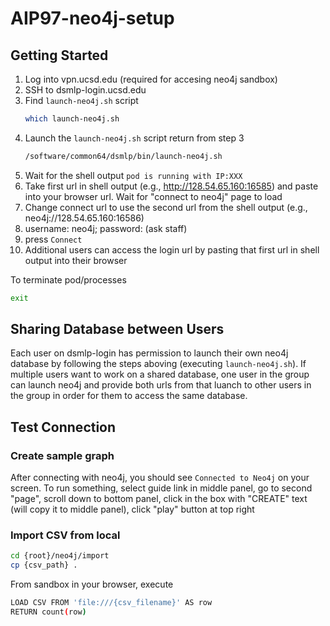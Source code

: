 # AIP97-neo4j-setup

<!-- ABOUT THE PROJECT -->

<!-- GETTING STARTED -->
## Getting Started
1. Log into vpn.ucsd.edu (required for accesing neo4j sandbox)<br/>
2. SSH to dsmlp-login.ucsd.edu
3. Find `launch-neo4j.sh` script
   ```sh
   which launch-neo4j.sh
   ```
4. Launch the `launch-neo4j.sh` script return from step 3
   ```sh
   /software/common64/dsmlp/bin/launch-neo4j.sh
   ```
5. Wait for the shell output ``` pod is running with IP:XXX ``` <br/>
6. Take first url in shell output (e.g., http://128.54.65.160:16585) and paste into your browser url. Wait for "connect to neo4j" page to load<br/>
7. Change connect url to use the second url from the shell output (e.g., neo4j://128.54.65.160:16586)<br/>
8. username: neo4j; password: (ask staff)<br/>
9. press ```Connect```<br/>
10. Additional users can access the login url by pasting that first url in shell output into their browser

To terminate pod/processes
```sh
exit
```

<!-- NOTES ON SHARING DB -->
## Sharing Database between Users
Each user on dsmlp-login has permission to launch their own neo4j database by following the steps aboving (executing `launch-neo4j.sh`).
If multiple users want to work on a shared database, one user in the group can launch neo4j and provide both urls from that luanch to other users in the group in order for them to access the same database.

<!-- USAGE EXAMPLES -->
## Test Connection
### Create sample graph
After connecting with neo4j, you should see ```Connected to Neo4j``` on your screen. To run something, select guide link in middle panel, go to second "page", scroll down to bottom panel, click in the box with "CREATE" text (will copy it to middle panel), click "play" button at top right

### Import CSV from local
```sh
cd {root}/neo4j/import
cp {csv_path} .
```
From sandbox in your browser, execute <br/>
```sh
LOAD CSV FROM 'file:///{csv_filename}' AS row
RETURN count(row)
```



